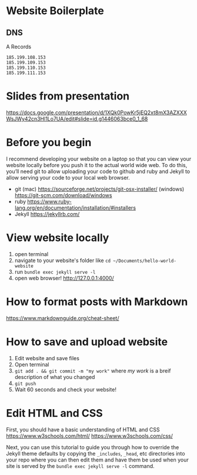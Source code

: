 # Website Boilerplate

## DNS

A Records
```
185.199.108.153
185.199.109.153
185.199.110.153
185.199.111.153
```

# Slides from presentation
https://docs.google.com/presentation/d/1XQk0PowKr5jEQ2xt8mX3AZXXXWsJWy42cn3Hl1Lo7UA/edit#slide=id.g1446063bce0_1_68

# Before you begin

I recommend developing your website on a laptop so that you can view your website locally before you push it to the actual world wide web. To do this, you’ll need git to allow uploading your code to github and ruby and Jekyll to allow serving your code to your local web browser.

- git (mac) <https://sourceforge.net/projects/git-osx-installer/> (windows) <https://git-scm.com/download/windows>
- ruby <https://www.ruby-lang.org/en/documentation/installation/#installers>
- Jekyll <https://jekyllrb.com/>

# View website locally

1. open terminal
2. navigate to your website's folder like
```cd ~/Documents/hello-world-website```
3. run
```bundle exec jekyll serve -l```
4. open web browser! http://127.0.0.1:4000/


# How to format posts with Markdown

https://www.markdownguide.org/cheat-sheet/


# How to save and upload website

1. Edit website and save files
2. Open terminal
3. ```git add . && git commit -m "my work"``` where _my work_ is a breif description of what you changed
4. ```git push```
5. Wait 60 seconds and check your website!

# Edit HTML and CSS
First, you should have a basic understanding of HTML and CSS
https://www.w3schools.com/html/
https://www.w3schools.com/css/

Next, you can use this tutorial to guide you through how to override the Jekyll theme defaults by copying the `_includes`, `_head`, etc directories into your repo where you can then edit them and have them be used when your site is served by the `bundle exec jekyll serve -l` command.
